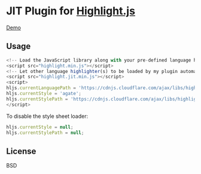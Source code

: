 JIT Plugin for [Highlight.js](https://github.com/highlightjs/highlight.js)
==========================================================================

[Demo](https://taufik-nurrohman.github.io/highlight.jit.js/index.html)

Usage
-----

~~~ .js
<!-- Load the JavaScript library along with your pre-defined language highlighter -->
<script src="highlight.min.js"></script>
<!-- Let other language highlighter(s) to be loaded by my plugin automatically -->
<script src="highlight.jit.min.js"></script>
<script>
hljs.currentLanguagePath = 'https://cdnjs.cloudflare.com/ajax/libs/highlight.js/10.0.3/languages/%s.min.js';
hljs.currentStyle = 'agate';
hljs.currentStylePath = 'https://cdnjs.cloudflare.com/ajax/libs/highlight.js/10.0.3/styles/%s.min.js';
</script>
~~~

To disable the style sheet loader:

~~~ .js
hljs.currentStyle = null;
hljs.currentStylePath = null;
~~~

License
-------

BSD
